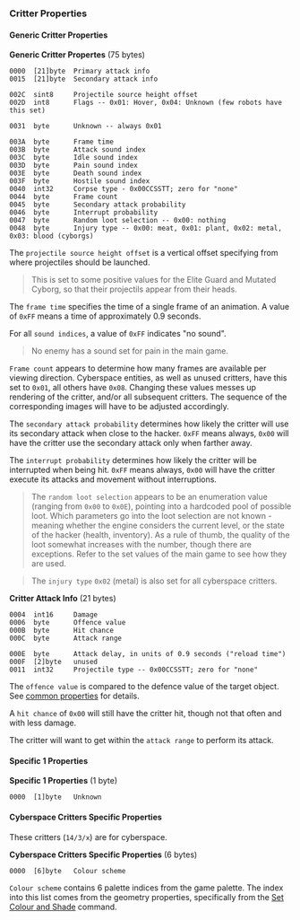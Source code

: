 ### Critter Properties

#### Generic Critter Properties

**Generic Critter Propertes** (75 bytes)

    0000  [21]byte  Primary attack info
    0015  [21]byte  Secondary attack info

    002C  sint8     Projectile source height offset
    002D  int8      Flags -- 0x01: Hover, 0x04: Unknown (few robots have this set)

    0031  byte      Unknown -- always 0x01

    003A  byte      Frame time
    003B  byte      Attack sound index
    003C  byte      Idle sound index
    003D  byte      Pain sound index
    003E  byte      Death sound index
    003F  byte      Hostile sound index
    0040  int32     Corpse type - 0x00CCSSTT; zero for "none"
    0044  byte      Frame count
    0045  byte      Secondary attack probability
    0046  byte      Interrupt probability
    0047  byte      Random loot selection -- 0x00: nothing
    0048  byte      Injury type -- 0x00: meat, 0x01: plant, 0x02: metal, 0x03: blood (cyborgs)

The ```projectile source height offset``` is a vertical offset specifying from where projectiles should be launched.
> This is set to some positive values for the Elite Guard and Mutated Cyborg, so that their projectils appear from their heads.

The ```frame time``` specifies the time of a single frame of an animation. A value of ```0xFF``` means a time of approximately 0.9 seconds. 

For all ```sound indices```, a value of ```0xFF``` indicates "no sound".
> No enemy has a sound set for pain in the main game.

```Frame count``` appears to determine how many frames are available per viewing direction. Cyberspace entities, as well as unused critters, have this set to ```0x01```, all others have ```0x08```. Changing these values messes up rendering of the critter, and/or all subsequent critters. The sequence of the corresponding images will have to be adjusted accordingly.

The ```secondary attack probability``` determines how likely the critter will use its secondary attack when close to the hacker. ```0xFF``` means always, ```0x00``` will have the critter use the secondary attack only when farther away.

The ```interrupt probability``` determines how likely the critter will be interrupted when being hit. ```0xFF``` means always, ```0x00``` will have the critter execute its attacks and movement without interruptions.

> The ```random loot selection``` appears to be an enumeration value (ranging from ```0x00``` to ```0x0E```), pointing into a hardcoded pool of possible loot.
> Which parameters go into the loot selection are not known - meaning whether the engine considers the current level, or the state of the hacker (health, inventory). As a rule of thumb, the quality of the loot somewhat increases with the number, though there are exceptions.
> Refer to the set values of the main game to see how they are used.

> The ```injury type``` ```0x02``` (metal) is also set for all cyberspace critters.


**Critter Attack Info** (21 bytes)

    0004  int16     Damage
    0006  byte      Offence value
    000B  byte      Hit chance
    000C  byte      Attack range

    000E  byte      Attack delay, in units of 0.9 seconds ("reload time")
    000F  [2]byte   unused
    0011  int32     Projectile type -- 0x00CCSSTT; zero for "none"

The ```offence value``` is compared to the defence value of the target object. See [common properties](../fileFormat/PropertyFiles.md#common-table) for details.

A ```hit chance``` of ```0x00``` will still have the critter hit, though not that often and with less damage.

The critter will want to get within the ```attack range``` to perform its attack. 

#### Specific 1 Properties

**Specific 1 Properties** (1 byte)

    0000  [1]byte   Unknown


#### Cyberspace Critters Specific Properties

These critters (```14/3/x```) are for cyberspace.

**Cyberspace Critters Specific Properties** (6 bytes)

    0000  [6]byte   Colour scheme

```Colour scheme``` contains 6 palette indices from the game palette. The index into this list comes from the geometry properties, specifically from the [Set Colour and Shade](../../media/Geometry#set-colour-and-shade) command.
